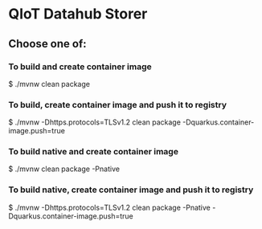 # QIoT Datahub Storer

## Choose one of:

### To build and create container image

$ ./mvnw clean package

### To build, create container image and push it to registry

$ ./mvnw -Dhttps.protocols=TLSv1.2 clean package -Dquarkus.container-image.push=true

### To build native and create container image

$ ./mvnw clean package -Pnative

### To build native, create container image and push it to registry

$ ./mvnw -Dhttps.protocols=TLSv1.2 clean package -Pnative -Dquarkus.container-image.push=true